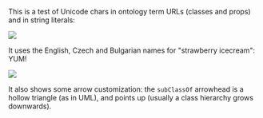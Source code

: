 This is a test of Unicode chars in ontology term URLs (classes and props) and in string literals:

![](unicode.png_)

It uses the English, Czech and Bulgarian names for "strawberry icecream": YUM!

![](strawberry-icecream.png)

It also shows some arrow customization: the `subClassOf` arrowhead is a hollow triangle (as in UML), and points up (usually a class hierarchy grows downwards).
